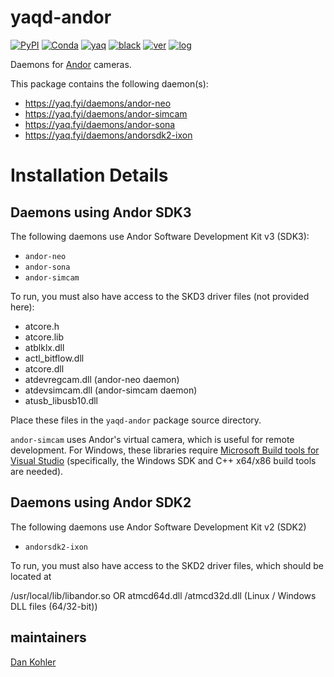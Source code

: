 # yaqd-andor

[![PyPI](https://img.shields.io/pypi/v/yaqd-andor)](https://pypi.org/project/yaqd-andor)
[![Conda](https://img.shields.io/conda/vn/conda-forge/yaqd-andor)](https://anaconda.org/conda-forge/yaqd-andor)
[![yaq](https://img.shields.io/badge/framework-yaq-orange)](https://yaq.fyi/)
[![black](https://img.shields.io/badge/code--style-black-black)](https://black.readthedocs.io/)
[![ver](https://img.shields.io/badge/calver-YYYY.0M.MICRO-blue)](https://calver.org/)
[![log](https://img.shields.io/badge/change-log-informational)](https://github.com/yaq-project/yaqd-andor)

Daemons for [Andor](https://andor.oxinst.com/) cameras.

This package contains the following daemon(s):

- https://yaq.fyi/daemons/andor-neo
- https://yaq.fyi/daemons/andor-simcam
- https://yaq.fyi/daemons/andor-sona
- https://yaq.fyi/daemons/andorsdk2-ixon


# Installation Details
## Daemons using Andor SDK3

The following daemons use Andor Software Development Kit v3 (SDK3):
* `andor-neo`
* `andor-sona`
* `andor-simcam`

To run, you must also have access to the SKD3 driver files (not provided here):

- atcore.h
- atcore.lib
- atblklx.dll
- actl_bitflow.dll
- atcore.dll
- atdevregcam.dll (andor-neo daemon)
- atdevsimcam.dll (andor-simcam daemon)
- atusb_libusb10.dll

Place these files in the `yaqd-andor` package source directory.

`andor-simcam` uses Andor's virtual camera, which is useful for remote development.
For Windows, these libraries require [Microsoft Build tools for Visual Studio](https://visualstudio.microsoft.com/downloads/) (specifically, the Windows SDK and C++ x64/x86 build tools are needed).

## Daemons using Andor SDK2

The following daemons use Andor Software Development Kit v2 (SDK2)
* `andorsdk2-ixon`

To run, you must also have access to the SKD2 driver files, which should be located at

/usr/local/lib/libandor.so  OR  atmcd64d.dll /atmcd32d.dll  (Linux / Windows DLL files (64/32-bit))

## maintainers
[Dan Kohler](https://github.com/ddkohler)

